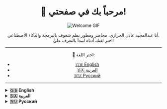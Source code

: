 <div align="center">

# 👋 مرحباً بك في صفحتي!

![Welcome GIF](https://media.giphy.com/media/hvRJCLFzcasrR4ia7z/giphy.gif)

أنا عبدالمجيد عادل الحرازي، محاضر ومطور نظم شغوف بالبرمجة والذكاء الاصطناعي.  
اختر لغتك أدناه لتبدأ بالتعرف عليَّ!

---

🔽 اختر اللغة:

- [🇬🇧 English](#english)
- [🇸🇦 العربية](#العربية)
- [🇷🇺 Русский](#русский)

</div>

---

<details>
  <summary id="english"><strong>🇬🇧 English</strong></summary>

  <!-- محتوى اللغة الإنجليزية كما سبق -->
  
</details>

<details>
  <summary id="العربية"><strong>🇸🇦 العربية</strong></summary>

  <!-- محتوى اللغة العربية كما سبق -->

</details>

<details>
  <summary id="русский"><strong>🇷🇺 Русский</strong></summary>

  <!-- محتوى اللغة الروسية كما سبق -->

</details>
